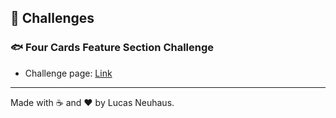 ## :rocket: ​Challenges

### :fish: Four Cards Feature Section Challenge

- Challenge page: [Link](https://www.codementor.io/projects/web/alpaca-image-generator-website-ce2oc0eus8)

---

Made with :coffee: and ❤️ by Lucas Neuhaus.
